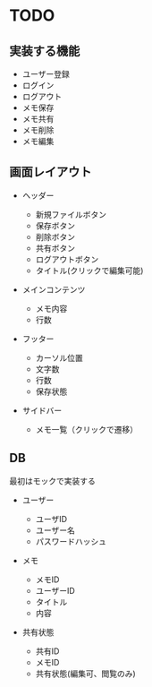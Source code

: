 # TODO

## 実装する機能

- ユーザー登録
- ログイン
- ログアウト
- メモ保存
- メモ共有
- メモ削除
- メモ編集

## 画面レイアウト

- ヘッダー
  - 新規ファイルボタン
  - 保存ボタン
  - 削除ボタン
  - 共有ボタン
  - ログアウトボタン
  - タイトル(クリックで編集可能)

- メインコンテンツ
  - メモ内容
  - 行数

- フッター
  - カーソル位置
  - 文字数
  - 行数
  - 保存状態

- サイドバー
  - メモ一覧（クリックで遷移）

## DB

最初はモックで実装する

- ユーザー
  - ユーザID
  - ユーザー名
  - パスワードハッシュ

- メモ
  - メモID
  - ユーザーID
  - タイトル
  - 内容

- 共有状態
  - 共有ID
  - メモID
  - 共有状態(編集可、閲覧のみ)
